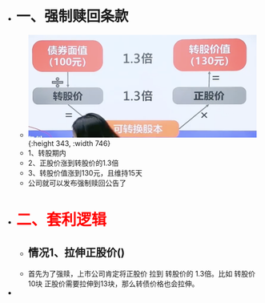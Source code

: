 - # 一、强制赎回条款
	- ![image.png](../assets/image_1668335363733_0.png){:height 343, :width 746}
	- 1、转股期内
	- 2、正股价涨到转股价的1.3倍
	- 3、转股价值涨到130元，且维持15天
	- 公司就可以发布强制赎回公告了
- #  <p style="font-size:30px;color:red"> 二、套利逻辑</p>
	- ## 情况1、拉伸正股价()
	- 首先为了强赎，上市公司肯定将正股价 拉到 转股价的  1.3倍。比如 转股价 10块   正股价需要拉伸到13块，那么转债价格也会拉伸。
-